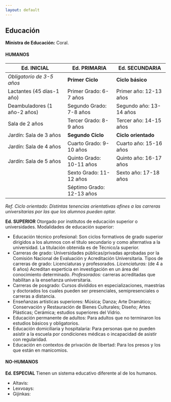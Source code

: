 ```yaml
---
layout: default
---
```


<h2>Educación</h2>

**Ministra de Educación:** Coral.

<h4>HUMANOS</h4> 
 
| Ed. INICIAL | Ed. PRIMARIA | Ed. SECUNDARIA |
|------|------|------|
| *Obligatorio de 3-5 años* | **Primer Ciclo** | **Ciclo básico** |
| Lactantes (45 días-1 año) | Primer Grado: 6-7 años| Primer año: 12-13 años |
| Deambuladores (1 año-2 años) | Segundo Grado: 7-8 años| Segundo año:	13-14 años |
| Sala de 2 años | Tercer Grado: 8-9 años | Tercer año: 14-15 años | 
| Jardín: Sala de 3 años | **Segundo Ciclo** | **Ciclo orientado** |
| Jardín: Sala de 4 años | Cuarto Grado: 9-10 años| Cuarto año: 15-16 años |
| Jardín: Sala de 5 años | Quinto Grado: 10-11 años | Quinto año: 16-17 años |
|| Sexto Grado: 11-12 años| Sexto año: 17-18 años |
|| Séptimo Grado: 12-13 años| |

*Ref. Ciclo orientado: Distintas tenencias orientativas afines a las carreras universitarias por las que los alumnos pueden optar.*

**Ed. SUPERIOR** Otorgado por institutos de educación superior o universidades. Modalidades de educación superior: 
* Educación técnico profesional: Son ciclos formativos de grado superior dirigidos a los alumnos con el título secundario y como alternativa a la universidad. La titulación obtenida es de Técnico/a superior. 
* Carreras de grado: Universidades públicas/privadas aprobadas por la Comisión Nacional de Evaluación y Acreditación Universitaria. Tipos de carreras de grado: Licenciaturas y profesorados. *Licenciaturas:* (de 4 a 6 años) Acreditan experticia en investigación en un área del conocimiento determinado. *Profesorados:* carreras acreditadas que habilitan a la enseñanza universitaria.
* Carreras de posgrado: Cursos divididos en especializaciones, maestrías y doctorados los cuales pueden ser presenciales, semipresenciales o carreras a distancia.
* Enseñanzas artísticas superiores: Música; Danza; Arte Dramático; Conservación y Restauración de Bienes Culturales; Diseño; Artes Plásticas; Cerámica; estudios superiores del Vidrio.
* Educación permanente de adultos: Para adultos que no terminaron los estudios básicos y obligatorios. 
* Educación domiciliaria y hospitalaria: Para personas que no pueden asistir a la escuela por condiciones médicas o incapacidad de asistir con regularidad.
* Educación en contextos de privación de libertad: Para los presos y los que están en manicomios. 

<h4>NO-HUMANOS</h4>

**Ed. ESPECIAL**
Tienen un sistema educativo diferente al de los humanos. 
* Altavis: 
* Lexvoays: 
* Gijinkas: 



